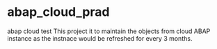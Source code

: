 # abap_cloud_prad
abap cloud test
This project it to maintain the objects from cloud ABAP instance as the instnace would be refreshed for every 3 months.

